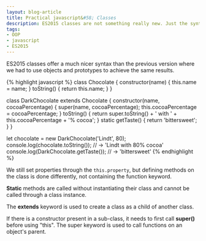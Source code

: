 ```yaml
---
layout: blog-article
title: Practical javascript&#58; Classes
description: ES2015 classes are not something really new. Just the syntax is so much better than in the previous version of javascript.
tags:
- OOP
- javascript
- ES2015
---
```


ES2015 classes offer a much nicer syntax than the previous version where we had to use objects and prototypes to achieve the same results.

{% highlight javascript %}
class Chocolate {
    constructor(name) {
        this.name = name;
    }
    toString() {
        return this.name;
    }
}

class DarkChocolate extends Chocolate {
    constructor(name, cocoaPercentage) {
        super(name, cocoaPercentage);
        this.cocoaPercentage = cocoaPercentage;
    }
    toString() {
        return super.toString() + ' with ' + this.cocoaPercentage + '% cocoa';
    }
    static getTaste() {
        return 'bittersweet';
    }
}

let chocolate = new DarkChocolate('Lindt', 80);
console.log(chocolate.toString());  // -> 'Lindt with 80% cocoa'
console.log(DarkChocolate.getTaste());  // -> 'bittersweet'
{% endhighlight %}

We still set properties through the ```this.property```, but defining methods on the class is done differently, not containing the function keyword.

**Static** methods are called without instantiating their class and cannot be called through a class instance.

The **extends** keyword is used to create a class as a child of another class.

If there is a constructor present in a sub-class, it needs to first call **super()** before using "this". The super keyword is used to call functions on an object's parent.
